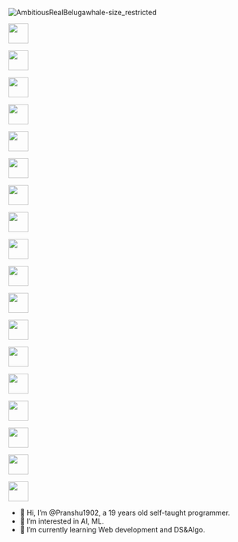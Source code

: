 ![AmbitiousRealBelugawhale-size_restricted](https://user-images.githubusercontent.com/70687348/170268953-efe79c93-de2a-4d88-986b-d8a20edcecad.gif)


<link
  rel="stylesheet"
  href="https://cdn.jsdelivr.net/npm/tailwindcss/dist/tailwind.min.css"
/>

<div class="flex p-4 space-x-2">
  <img
    width="40"
    height="40"
    src="https://cdn.jsdelivr.net/gh/devicons/devicon/icons/django/django-plain.svg"
  />

  <img
    width="40"
    height="40"
    src="https://cdn.jsdelivr.net/gh/devicons/devicon/icons/firefox/firefox-original.svg"
  />

  <img
    width="40"
    height="40"
    src="https://cdn.jsdelivr.net/gh/devicons/devicon/icons/git/git-original.svg"
  />

  <img
    width="40"
    height="40"
    src="https://cdn.jsdelivr.net/gh/devicons/devicon/icons/html5/html5-original.svg"
  />

  <img
    width="40"
    height="40"
    src="https://cdn.jsdelivr.net/gh/devicons/devicon/icons/javascript/javascript-original.svg"
  />

  <img
    width="40"
    height="40"
    src="https://cdn.jsdelivr.net/gh/devicons/devicon/icons/java/java-original-wordmark.svg"
  />

  <img
    width="40"
    height="40"
    src="https://cdn.jsdelivr.net/gh/devicons/devicon/icons/linux/linux-original.svg"
  />

  <img
    width="40"
    height="40"
    src="https://cdn.jsdelivr.net/gh/devicons/devicon/icons/nodejs/nodejs-plain-wordmark.svg"
  />

  <img
    width="40"
    height="40"
    src="https://cdn.jsdelivr.net/gh/devicons/devicon/icons/npm/npm-original-wordmark.svg"
  />

  <img
    width="40"
    height="40"
    src="https://cdn.jsdelivr.net/gh/devicons/devicon/icons/python/python-original.svg"
  />

  <img
    width="40"
    height="40"
    src="https://cdn.jsdelivr.net/gh/devicons/devicon/icons/react/react-original.svg"
  />

  <img
    width="40"
    height="40"
    src="https://cdn.jsdelivr.net/gh/devicons/devicon/icons/slack/slack-original.svg"
  />

  <img
    width="40"
    height="40"
    src="https://cdn.jsdelivr.net/gh/devicons/devicon/icons/typescript/typescript-original.svg"
  />

  <img
    width="40"
    height="40"
    src="https://cdn.jsdelivr.net/gh/devicons/devicon/icons/ubuntu/ubuntu-plain.svg"
  />

  <img
    width="40"
    height="40"
    src="https://cdn.jsdelivr.net/gh/devicons/devicon/icons/vscode/vscode-original.svg"
  />

  <img
    width="40"
    height="40"
    src="https://cdn.jsdelivr.net/gh/devicons/devicon/icons/bash/bash-original.svg"
  />

  <img
    width="40"
    height="40"
    src="https://cdn.jsdelivr.net/gh/devicons/devicon/icons/twitter/twitter-original.svg"
  />

  <img
    width="40"
    height="40"
    src="https://cdn.jsdelivr.net/gh/devicons/devicon/icons/linkedin/linkedin-original.svg"
  />
</div>

- 👋 Hi, I’m @Pranshu1902, a 19 years old self-taught programmer.
- 👀 I’m interested in AI, ML.
- 🌱 I’m currently learning Web development and DS&Algo.
